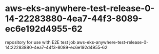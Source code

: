 # aws-eks-anywhere-test-release-0-14-22283880-4ea7-44f3-8089-ec6e192d4955-62
repository for use with E2E test job aws-eks-anywhere-test-release-0-14:22283880-4ea7-44f3-8089-ec6e192d4955-62
